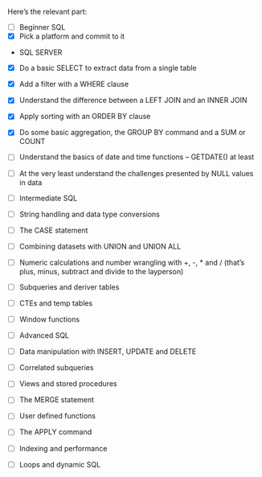 
Here’s the relevant part:

- [ ] Beginner SQL
- [x] Pick a platform and commit to it
- SQL SERVER 
- [x] Do a basic SELECT to extract data from a single table
- [x] Add a filter with a WHERE clause
- [x] Understand the difference between a LEFT JOIN and an INNER JOIN
- [x] Apply sorting with an ORDER BY clause
- [x] Do some basic aggregation, the GROUP BY command and a SUM or COUNT

- [ ] Understand the basics of date and time functions – GETDATE() at least
- [ ] At the very least understand the challenges presented by NULL values in data
- [ ] Intermediate SQL
- [ ] String handling and data type conversions
- [ ] The CASE statement
- [ ] Combining datasets with UNION and UNION ALL
- [ ] Numeric calculations and number wrangling with +, -, * and / (that’s plus, minus, subtract and divide to the layperson)
- [ ] Subqueries and deriver tables
- [ ] CTEs and temp tables
- [ ] Window functions
- [ ] Advanced SQL
- [ ] Data manipulation with INSERT, UPDATE and DELETE
- [ ] Correlated subqueries
- [ ] Views and stored procedures
- [ ] The MERGE statement
- [ ] User defined functions
- [ ] The APPLY command
- [ ] Indexing and performance
- [ ] Loops and dynamic SQL